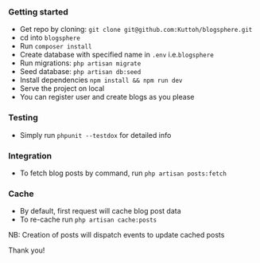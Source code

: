 ### Getting started
- Get repo by cloning:  `git clone git@github.com:Kuttoh/blogsphere.git`
- cd into `blogsphere`
- Run `composer install`
- Create database with specified name in `.env` i.e.`blogsphere`
- Run migrations: `php artisan migrate`
- Seed database: `php artisan db:seed`
- Install dependencies `npm install && npm run dev`
- Serve the project on local
- You can register user and create blogs as you please

### Testing
- Simply run `phpunit --testdox` for detailed info

### Integration
- To fetch blog posts by command, run `php artisan posts:fetch`

### Cache
- By default, first request will cache blog post data
- To re-cache run `php artisan cache:posts`

NB: Creation of posts will dispatch events to update cached posts

Thank you!
